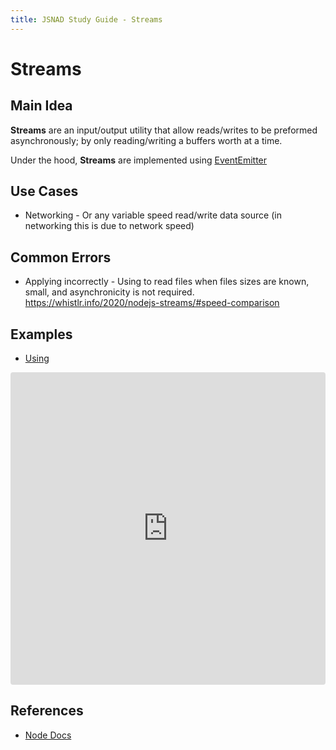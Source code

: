 ```yaml
---
title: JSNAD Study Guide - Streams
---
```


# Streams

## Main Idea

**Streams** are an input/output utility that allow reads/writes to be preformed asynchronously; by only reading/writing a buffers worth at a time.

Under the hood, **Streams** are implemented using [EventEmitter](https://nodejs.org/api/events.html#events_class_eventemitter)

## Use Cases

- Networking - Or any variable speed read/write data source (in networking this is due to network speed)

## Common Errors

- Applying incorrectly - Using to read files when files sizes are known, small, and asynchronicity is not required. https://whistlr.info/2020/nodejs-streams/#speed-comparison

## Examples

- [Using](./example-01-using.js)

<iframe
  src="https://codesandbox.io/s/8f0bl?codemirror=1"
  style="width:100%; height:500px; border:0; border-radius: 4px; overflow:hidden;"
  allow="accelerometer; ambient-light-sensor; camera; encrypted-media; geolocation; gyroscope; hid; microphone; midi; payment; usb; vr; xr-spatial-tracking"
  sandbox="allow-forms allow-modals allow-popups allow-presentation allow-same-origin allow-scripts"
></iframe>

## References

- [Node Docs](https://nodejs.org/dist/latest-v12.x/docs/api/stream.html#stream_stream)
